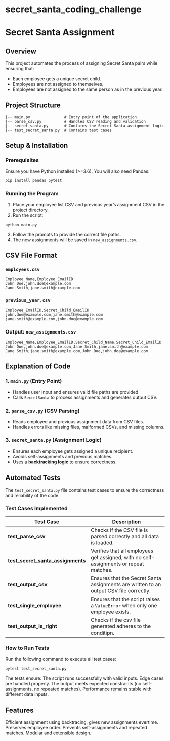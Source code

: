 # secret_santa_coding_challenge

# Secret Santa Assignment

## Overview
This project automates the process of assigning Secret Santa pairs while ensuring that:
- Each employee gets a unique secret child.
- Employees are not assigned to themselves.
- Employees are not assigned to the same person as in the previous year.


## Project Structure
```
|-- main.py               # Entry point of the application
|-- parse_csv.py          # Handles CSV reading and validation
|-- secret_santa.py       # Contains the Secret Santa assignment logic
|-- test_secret_santa.py  # Contains test cases
```

## Setup & Installation
### Prerequisites
Ensure you have Python installed (>=3.6). You will also need Pandas:
```bash
pip install pandas pytest
```

### Running the Program
1. Place your employee list CSV and previous year’s assignment CSV in the project directory.
2. Run the script:
```bash
python main.py
```
3. Follow the prompts to provide the correct file paths.
4. The new assignments will be saved in `new_assignments.csv`.

## CSV File Format
### `employees.csv`
```
Employee_Name,Employee_EmailID
John Doe,john.doe@example.com
Jane Smith,jane.smith@example.com
```

### `previous_year.csv`
```
Employee_EmailID,Secret_Child_EmailID
john.doe@example.com,jane.smith@example.com
jane.smith@example.com,john.doe@example.com
```

### Output: `new_assignments.csv`
```
Employee_Name,Employee_EmailID,Secret_Child_Name,Secret_Child_EmailID
John Doe,john.doe@example.com,Jane Smith,jane.smith@example.com
Jane Smith,jane.smith@example.com,John Doe,john.doe@example.com
```
## Explanation of Code
### **1. `main.py` (Entry Point)**
- Handles user input and ensures valid file paths are provided.
- Calls `SecretSanta` to process assignments and generates output CSV.

### **2. `parse_csv.py` (CSV Parsing)**
- Reads employee and previous assignment data from CSV files.
- Handles errors like missing files, malformed CSVs, and missing columns.

### **3. `secret_santa.py` (Assignment Logic)**
- Ensures each employee gets assigned a unique recipient.
- Avoids self-assignments and previous matches.
- Uses a **backtracking logic** to ensure correctness.

## Automated Tests
The `test_secret_santa.py` file contains test cases to ensure the correctness and reliability of the code.

### **Test Cases Implemented**

| Test Case | Description |
|-----------|-------------|
| **test_parse_csv** |Checks if the CSV file is parsed correctly and all data is loaded. |
| **test_secret_santa_assignments** | Verifies that all employees get assigned, with no self-assignments or repeat matches. |
| **test_output_csv** | Ensures that the Secret Santa assignments are written to an output CSV file correctly. |
| **test_single_employee** | Ensures that the script raises a `ValueError` when only one employee exists. |
| **test_output_is_right** | Checks if the csv file generated adheres to the conditipn.

### **How to Run Tests**
Run the following command to execute all test cases:
```bash
pytest test_secret_santa.py
```

The tests ensure:
 The script runs successfully with valid inputs.
 Edge cases are handled properly.
 The output meets expected constraints (no self-assignments, no repeated matches).
Performance remains stable with different data inputs.

## Features
Efficient assignment using backtracing, gives new assignments evertime.
Preserves employee order.
Prevents self-assignments and repeated matches.
Modular and extensible design.



